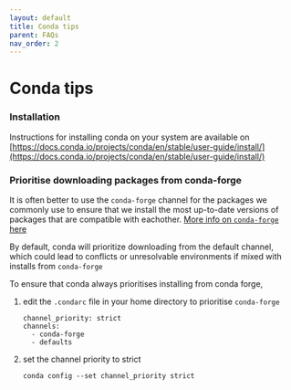 ```yaml
---
layout: default
title: Conda tips
parent: FAQs
nav_order: 2
---
```


# Conda tips

### Installation
Instructions for installing conda on your system are available on [https://docs.conda.io/projects/conda/en/stable/user-guide/install/](https://docs.conda.io/projects/conda/en/stable/user-guide/install/)

### Prioritise downloading packages from conda-forge
It is often better to use the `conda-forge` channel for the packages we commonly use to ensure that we install the most up-to-date versions of packages that are compatible with eachother. [More info on `conda-forge` here](https://conda-forge.org/docs/user/introduction.html)

By default, conda will prioritize downloading from the default channel, which could lead to conflicts or unresolvable environments if mixed with installs from `conda-forge`

To ensure that conda always prioritises installing from conda forge,

1. edit the `.condarc` file in your home directory to prioritise `conda-forge`

	```
	channel_priority: strict
	channels:
	  - conda-forge
	  - defaults
	```
2. set the channel priority to strict
   
	```conda config --set channel_priority strict```
